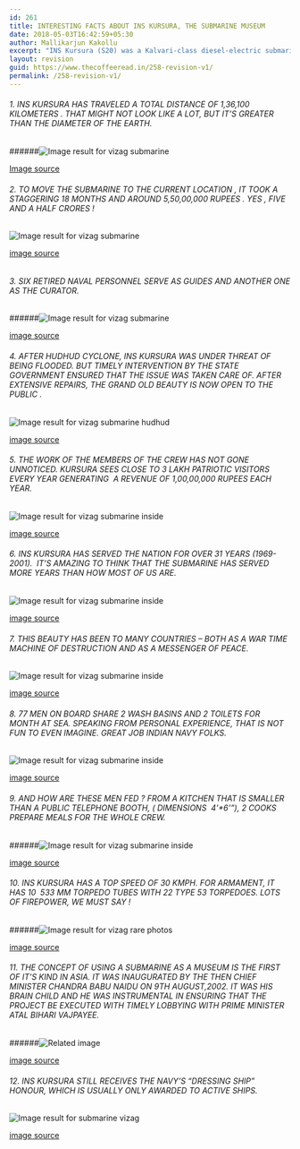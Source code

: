 ```yaml
---
id: 261
title: INTERESTING FACTS ABOUT INS KURSURA, THE SUBMARINE MUSEUM
date: 2018-05-03T16:42:59+05:30
author: Mallikarjun Kakollu
excerpt: "INS Kursura (S20) was a Kalvari-class diesel-electric submarine of the Indian Navy. She was India's fifth submarine. Kursura was commissioned on 18 December 1969 and was decommissioned on 27 February 2001 after 31 years of service. "
layout: revision
guid: https://www.thecoffeeread.in/258-revision-v1/
permalink: /258-revision-v1/
---
```

###### 1. INS KURSURA HAS TRAVELED A TOTAL DISTANCE OF 1,36,100 KILOMETERS . THAT MIGHT NOT LOOK LIKE A LOT, BUT IT’S GREATER THAN THE DIAMETER OF THE EARTH.

######![Image result for vizag submarine](https://i.ytimg.com/vi/HGM5NWDhC_0/maxresdefault.jpg) 

[Image source](https://www.google.co.in/search?biw=1366&bih=588&tbs=isz%3Alt%2Cislt%3Axga&tbm=isch&sa=1&ei=gufqWrOlGcryvATC-p_oDg&q=vizag+submarine&oq=vizag+submarine&gs_l=psy-ab.3..0l9j0i30k1.960028.963319.0.963503.15.9.0.6.6.0.215.1482.0j7j1.8.0....0...1c.1.64.psy-ab..1.14.1547...0i67k1.0.XyYdfudLW3I#imgrc=cpkBPkiYaaZTmM:)

###### 2. TO MOVE THE SUBMARINE TO THE CURRENT LOCATION , IT TOOK A STAGGERING 18 MONTHS AND AROUND 5,50,00,000 RUPEES . YES , FIVE AND A HALF CRORES !

![Image result for vizag submarine](http://www.rebeccasaw.com/wp-content/uploads/Kursura-submarine-museum-vizag-visit-007.jpg) 

[image source](https://www.google.co.in/search?biw=1366&bih=588&tbs=isz%3Alt%2Cislt%3Axga&tbm=isch&sa=1&ei=gufqWrOlGcryvATC-p_oDg&q=vizag+submarine&oq=vizag+submarine&gs_l=psy-ab.3..0l9j0i30k1.960028.963319.0.963503.15.9.0.6.6.0.215.1482.0j7j1.8.0....0...1c.1.64.psy-ab..1.14.1547...0i67k1.0.XyYdfudLW3I#imgrc=VAKwxIIvPjNZ2M:)

###### 

###### 3. SIX RETIRED NAVAL PERSONNEL SERVE AS GUIDES AND ANOTHER ONE AS THE CURATOR.

######![Image result for vizag submarine](https://upload.wikimedia.org/wikipedia/commons/thumb/3/34/Submarine_Museum.JPG/1200px-Submarine_Museum.JPG) 

[image source](https://www.google.co.in/search?biw=1366&bih=588&tbs=isz%3Alt%2Cislt%3Axga&tbm=isch&sa=1&ei=gufqWrOlGcryvATC-p_oDg&q=vizag+submarine&oq=vizag+submarine&gs_l=psy-ab.3..0l9j0i30k1.960028.963319.0.963503.15.9.0.6.6.0.215.1482.0j7j1.8.0....0...1c.1.64.psy-ab..1.14.1547...0i67k1.0.XyYdfudLW3I#imgrc=y_zLnO0H3h8yeM:)

###### 4. AFTER HUDHUD CYCLONE, INS KURSURA WAS UNDER THREAT OF BEING FLOODED. BUT TIMELY INTERVENTION BY THE STATE GOVERNMENT ENSURED THAT THE ISSUE WAS TAKEN CARE OF. AFTER EXTENSIVE REPAIRS, THE GRAND OLD BEAUTY IS NOW OPEN TO THE PUBLIC .

![Image result for vizag submarine hudhud](https://lostmindasylum.files.wordpress.com/2014/12/dsc_1691.jpg) 

[image source](https://www.google.co.in/search?biw=1366&bih=588&tbs=isz%3Alt%2Cislt%3Axga&tbm=isch&sa=1&ei=R-vqWpyEC4mM8wWLhb-ADg&q=vizag+submarine+hudhud&oq=vizag+submarine+hudhud&gs_l=psy-ab.3...267329.268979.0.269229.7.7.0.0.0.0.227.794.0j2j2.4.0....0...1c.1.64.psy-ab..3.1.224...0j0i67k1j0i30k1.0.iPCREjUhZxA#imgrc=julPm8QCZqhi2M:)

###### 5. THE WORK OF THE MEMBERS OF THE CREW HAS NOT GONE UNNOTICED. KURSURA SEES CLOSE TO 3 LAKH PATRIOTIC VISITORS EVERY YEAR GENERATING  A REVENUE OF 1,00,00,000 RUPEES EACH YEAR.

![Image result for vizag submarine inside](https://lh5.googleusercontent.com/-tvdjF2i4ycs/TYzPtkH6rrI/AAAAAAAAA2U/nFdrpZvtbYM/s1600/Picture29.jpg) 

[image source](https://www.google.co.in/search?biw=1366&bih=588&tbs=isz%3Alt%2Cislt%3Axga&tbm=isch&sa=1&ei=VezqWsfOMMmr0gTFzJXgDA&q=vizag+submarine+inside&oq=vizag+submarine+inside&gs_l=psy-ab.3..0.54969.56362.0.56574.7.4.0.3.3.0.217.564.0j2j1.3.0....0...1c.1.64.psy-ab..1.6.581...0i30k1.0.zQ4kmZco1WI#imgrc=oIpNlQE5gQ1sKM:)

###### 6. INS KURSURA HAS SERVED THE NATION FOR OVER 31 YEARS (1969-2001).  IT’S AMAZING TO THINK THAT THE SUBMARINE HAS SERVED MORE YEARS THAN HOW MOST OF US ARE.

![Image result for vizag submarine inside](https://i.ytimg.com/vi/2XDtZDrEXOI/maxresdefault.jpg) 

[image source](https://www.google.co.in/search?biw=1366&bih=588&tbs=isz%3Alt%2Cislt%3Axga&tbm=isch&sa=1&ei=VezqWsfOMMmr0gTFzJXgDA&q=vizag+submarine+inside&oq=vizag+submarine+inside&gs_l=psy-ab.3..0.54969.56362.0.56574.7.4.0.3.3.0.217.564.0j2j1.3.0....0...1c.1.64.psy-ab..1.6.581...0i30k1.0.zQ4kmZco1WI#imgrc=6x8nPlvQMPemBM:)

###### 7. THIS BEAUTY HAS BEEN TO MANY COUNTRIES – BOTH AS A WAR TIME MACHINE OF DESTRUCTION AND AS A MESSENGER OF PEACE.

![Image result for vizag submarine inside](http://3.bp.blogspot.com/-GEBl-1BGUww/UWGO1TMqb5I/AAAAAAAAAtY/fmxTzgGVgig/s1600/DSC02375.JPG) 

[image source](https://www.google.co.in/search?biw=1366&bih=588&tbs=isz%3Alt%2Cislt%3Axga&tbm=isch&sa=1&ei=VezqWsfOMMmr0gTFzJXgDA&q=vizag+submarine+inside&oq=vizag+submarine+inside&gs_l=psy-ab.3..0.54969.56362.0.56574.7.4.0.3.3.0.217.564.0j2j1.3.0....0...1c.1.64.psy-ab..1.6.581...0i30k1.0.zQ4kmZco1WI#imgrc=HesG77YTt80b2M:)

###### 8. 77 MEN ON BOARD SHARE 2 WASH BASINS AND 2 TOILETS FOR MONTH AT SEA. SPEAKING FROM PERSONAL EXPERIENCE, THAT IS NOT FUN TO EVEN IMAGINE. GREAT JOB INDIAN NAVY FOLKS.

![Image result for vizag submarine inside](https://lh5.googleusercontent.com/-r1CgRmg9VHk/TYzMfjqeKII/AAAAAAAAA1U/_Y-ARxWb2dg/s1600/Picture10.jpg) 

[image source](https://www.google.co.in/search?biw=1366&bih=588&tbs=isz%3Alt%2Cislt%3Axga&tbm=isch&sa=1&ei=VezqWsfOMMmr0gTFzJXgDA&q=vizag+submarine+inside&oq=vizag+submarine+inside&gs_l=psy-ab.3..0.54969.56362.0.56574.7.4.0.3.3.0.217.564.0j2j1.3.0....0...1c.1.64.psy-ab..1.6.581...0i30k1.0.zQ4kmZco1WI#imgrc=_SpjocTEYvM5vM:)

###### 9. AND HOW ARE THESE MEN FED ? FROM A KITCHEN THAT IS SMALLER THAN A PUBLIC TELEPHONE BOOTH, ( DIMENSIONS  4’*6’”), 2 COOKS PREPARE MEALS FOR THE WHOLE CREW.

######![Image result for vizag submarine inside](https://static.panoramio.com.storage.googleapis.com/photos/large/5797309.jpg) 

[image source](https://www.google.co.in/search?biw=1366&bih=588&tbs=isz%3Alt%2Cislt%3Axga&tbm=isch&sa=1&ei=VezqWsfOMMmr0gTFzJXgDA&q=vizag+submarine+inside&oq=vizag+submarine+inside&gs_l=psy-ab.3..0.54969.56362.0.56574.7.4.0.3.3.0.217.564.0j2j1.3.0....0...1c.1.64.psy-ab..1.6.581...0i30k1.0.zQ4kmZco1WI#imgrc=l3MxRlqPcBeNrM:)

###### 10. INS KURSURA HAS A TOP SPEED OF 30 KMPH. FOR ARMAMENT, IT HAS 10  533 MM TORPEDO TUBES WITH 22 TYPE 53 TORPEDOES. LOTS OF FIREPOWER, WE MUST SAY !

######![Image result for vizag rare photos](https://www.apherald.com/ImageStore/images/movies/movies-wallpapers/rare-and-unseened-vizag-torism-spots7.jpg) 

[image source](https://www.google.co.in/search?biw=1366&bih=588&tbs=isz%3Alt%2Cislt%3Axga&tbm=isch&sa=1&ei=j-zqWub1K8qt0ATzxaLoCQ&q=vizag+rare+photos&oq=vizag+rare+photos&gs_l=psy-ab.3...289195.293000.0.293190.12.12.0.0.0.0.240.1574.0j5j3.8.0....0...1c.1.64.psy-ab..4.1.206...0j0i67k1.0.y9yXa7K762o#imgrc=odviF3r9dJ1MrM:)

###### 11. THE CONCEPT OF USING A SUBMARINE AS A MUSEUM IS THE FIRST OF IT’S KIND IN ASIA. IT WAS INAUGURATED BY THE THEN CHIEF MINISTER CHANDRA BABU NAIDU ON 9TH AUGUST,2002. IT WAS HIS BRAIN CHILD AND HE WAS INSTRUMENTAL IN ENSURING THAT THE PROJECT BE EXECUTED WITH TIMELY LOBBYING WITH PRIME MINISTER ATAL BIHARI VAJPAYEE.

######![Related image](https://navigers.com/admin-panel/uploads/weekend/thingstodo/201704201200446946512.jpg) 

[image source](https://www.google.co.in/search?biw=1366&bih=588&tbs=isz%3Alt%2Cislt%3Axga&tbm=isch&sa=1&ei=6O3qWomnJYWh0gTi2YOABg&q=submarine+vizag&oq=submarine+vizag&gs_l=psy-ab.3..0j0i8i30k1l6j0i24k1.4150.7543.0.7889.6.6.0.0.0.0.217.1178.0j4j2.6.0....0...1c.1.64.psy-ab..0.6.1174...0i67k1.0.XmLb5MCXfaI#imgrc=F52y0yMhHF-bMM:)

###### 12. INS KURSURA STILL RECEIVES THE NAVY’S “DRESSING SHIP” HONOUR, WHICH IS USUALLY ONLY AWARDED TO ACTIVE SHIPS.  
![Image result for submarine vizag](https://static.panoramio.com.storage.googleapis.com/photos/large/1365355.jpg) 

[image source](https://www.google.co.in/search?biw=1366&bih=588&tbs=isz%3Alt%2Cislt%3Axga&tbm=isch&sa=1&ei=6O3qWomnJYWh0gTi2YOABg&q=submarine+vizag&oq=submarine+vizag&gs_l=psy-ab.3..0j0i8i30k1l6j0i24k1.4150.7543.0.7889.6.6.0.0.0.0.217.1178.0j4j2.6.0....0...1c.1.64.psy-ab..0.6.1174...0i67k1.0.XmLb5MCXfaI#imgrc=gSnx7C_LPDhiNM:)

####